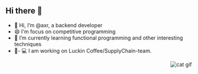 ## Hi there 👋

- 👋 Hi, I’m @axr, a backend developer
- 😄 I'm focus on competitive programming
- 📖 I’m currently learning functional programming and other interesting techniques
- 🧑- ‍💻 I am working on  Luckin Coffee/SupplyChain-team.

<div align="right">
  <img src="assets/cat.gif" alt="cat gif" />
</div>
<!--
**AnXinrui/anxinrui** is a ✨ _special_ ✨ repository because its `README.md` (this file) appears on your GitHub profile.

Here are some ideas to get you started:

- 🔭 I’m currently working on ...
- 🌱 I’m currently learning ...
- 👯 I’m looking to collaborate on ...
- 🤔 I’m looking for help with ...
- 💬 Ask me about ...
- 📫 How to reach me: ...
- 😄 Pronouns: ...
- ⚡ Fun fact: ...
-->
